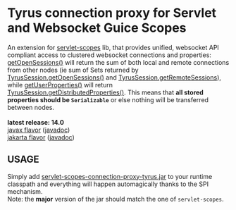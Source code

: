 # Tyrus connection proxy for Servlet and Websocket Guice Scopes

An extension for [servlet-scopes](https://github.com/morgwai/servlet-scopes) lib, that provides unified, websocket API compliant access to clustered websocket connections and properties: [getOpenSessions()](https://javadoc.io/static/jakarta.websocket/jakarta.websocket-api/2.0.0/jakarta/websocket/Session.html#getOpenSessions--) will return the sum of both local and remote connections from other nodes (ie sum of Sets returned by [TyrusSession.getOpenSessions()](https://eclipse-ee4j.github.io/tyrus-project.github.io/apidocs/latest20x/org/glassfish/tyrus/core/TyrusSession.html#getOpenSessions()) and [TyrusSession.getRemoteSessions](https://eclipse-ee4j.github.io/tyrus-project.github.io/apidocs/latest20x/org/glassfish/tyrus/core/TyrusSession.html#getRemoteSessions())), while [getUserProperties()](https://javadoc.io/static/jakarta.websocket/jakarta.websocket-api/2.0.0/jakarta/websocket/Session.html#getUserProperties--) will return [TyrusSession.getDistributedProperties()](https://eclipse-ee4j.github.io/tyrus-project.github.io/apidocs/latest20x/org/glassfish/tyrus/core/TyrusSession.html#getDistributedProperties()). This means that **all stored properties should be `Serializable`** or else nothing will be transferred between nodes.<br/>
<br/>
**latest release: 14.0**<br/>
[javax flavor](https://search.maven.org/artifact/pl.morgwai.base/servlet-scopes-connection-proxy-tyrus/14.0-javax/jar)
([javadoc](https://javadoc.io/doc/pl.morgwai.base/servlet-scopes-connection-proxy-tyrus/14.0-javax))<br/>
[jakarta flavor](https://search.maven.org/artifact/pl.morgwai.base/servlet-scopes-connection-proxy-tyrus/14.0-jakarta/jar)
([javadoc](https://javadoc.io/doc/pl.morgwai.base/servlet-scopes-connection-proxy-tyrus/14.0-jakarta))



## USAGE

Simply add [servlet-scopes-connection-proxy-tyrus.jar](https://search.maven.org/artifact/pl.morgwai.base/servlet-scopes-connection-proxy-tyrus/) to your runtime classpath and everything will happen automagically thanks to the SPI mechanism.<br>
Note: the **major** version of the jar should match the one of `servlet-scopes`.
